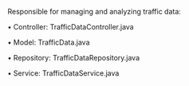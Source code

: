 Responsible for managing and analyzing traffic data:

• Controller: TrafficDataController.java

• Model: TrafficData.java

• Repository: TrafficDataRepository.java

• Service: TrafficDataService.java
